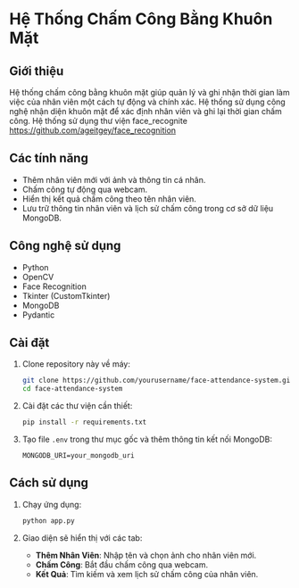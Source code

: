 # Hệ Thống Chấm Công Bằng Khuôn Mặt

## Giới thiệu
Hệ thống chấm công bằng khuôn mặt giúp quản lý và ghi nhận thời gian làm việc của nhân viên một cách tự động và chính xác. Hệ thống sử dụng công nghệ nhận diện khuôn mặt để xác định nhân viên và ghi lại thời gian chấm công. Hệ thống sử dụng thư viện face_recognite https://github.com/ageitgey/face_recognition


## Các tính năng
- Thêm nhân viên mới với ảnh và thông tin cá nhân.
- Chấm công tự động qua webcam.
- Hiển thị kết quả chấm công theo tên nhân viên.
- Lưu trữ thông tin nhân viên và lịch sử chấm công trong cơ sở dữ liệu MongoDB.

## Công nghệ sử dụng
- Python
- OpenCV
- Face Recognition
- Tkinter (CustomTkinter)
- MongoDB
- Pydantic

## Cài đặt
1. Clone repository này về máy:
   ```bash
   git clone https://github.com/yourusername/face-attendance-system.git
   cd face-attendance-system
   ```

2. Cài đặt các thư viện cần thiết:
   ```bash
   pip install -r requirements.txt
   ```

3. Tạo file `.env` trong thư mục gốc và thêm thông tin kết nối MongoDB:
   ```
   MONGODB_URI=your_mongodb_uri
   ```

## Cách sử dụng
1. Chạy ứng dụng:
   ```bash
   python app.py
   ```

2. Giao diện sẽ hiển thị với các tab:
   - **Thêm Nhân Viên**: Nhập tên và chọn ảnh cho nhân viên mới.
   - **Chấm Công**: Bắt đầu chấm công qua webcam.
   - **Kết Quả**: Tìm kiếm và xem lịch sử chấm công của nhân viên.
